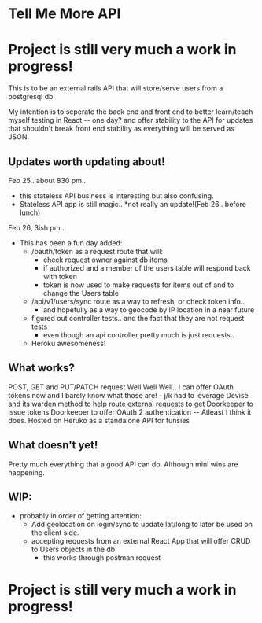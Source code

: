 # Tell Me More API

# Project is still very much a work in progress!

This is to be an external rails API that will store/serve users from a postgresql db

My intention is to seperate the back end and front end to better learn/teach myself testing in React -- one day?
and offer stability to the API for updates that shouldn't break front end stability as everything will
be served as JSON.

## Updates worth updating about!

Feb 25.. about 830 pm.. 
  - this stateless API business is interesting but also confusing.
  - Stateless API app is still magic.. *not really an update!(Feb 26.. before lunch)

Feb 26, 3ish pm..
  - This has been a fun day added:
    - /oauth/token as a request route that will:
      - check request owner against db items
      - if authorized and a member of the users table will respond back with token
      - token is now used to make requests for items out of and to change the Users table
    - /api/v1/users/sync route as a way to refresh, or check token info..
      - and hopefully as a way to geocode by IP location in a near future
    - figured out controller tests.. and the fact that they are not request tests
      -  even though an api controller pretty much is just requests..
    - Heroku awesomeness!

## What works?
  POST, GET and PUT/PATCH request
  Well Well Well.. I can offer OAuth tokens now and I barely know what those are!
    - j/k had to leverage Devise and its warden method to help route external requests
    to get Doorkeeper to issue tokens
  Doorkeeper to offer OAuth 2 authentication -- Atleast I think it does.
  Hosted on Heruko as a standalone API for funsies

## What doesn't yet!
  Pretty much everything that a good API can do. Although mini wins are happening.

## WIP:
  - probably in order of getting attention:
    * Add geolocation on login/sync to update lat/long to later be used on the client side.
    - accepting requests from an external React App that will offer CRUD to Users objects in the db
      - this works through postman request
  
    
  
# Project is still very much a work in progress!